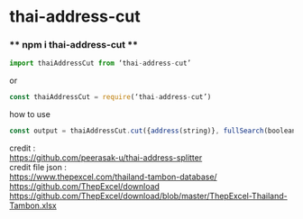 # thai-address-cut

### ** npm i thai-address-cut **
```js
import thaiAddressCut from ‘thai-address-cut’ 
```
or 
```js
const thaiAddressCut = require(‘thai-address-cut’) 
```

how to use 
```js
const output = thaiAddressCut.cut({address(string)}, fullSearch(boolean : default = true))
```

credit : <br />
https://github.com/peerasak-u/thai-address-splitter <br />
credit file json : <br />
https://www.thepexcel.com/thailand-tambon-database/ <br />
https://github.com/ThepExcel/download <br />
https://github.com/ThepExcel/download/blob/master/ThepExcel-Thailand-Tambon.xlsx <br />
